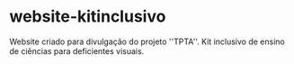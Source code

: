# website-kitinclusivo
Website criado para divulgação do projeto ''TPTA''. Kit inclusivo de ensino de ciências para deficientes visuais.
